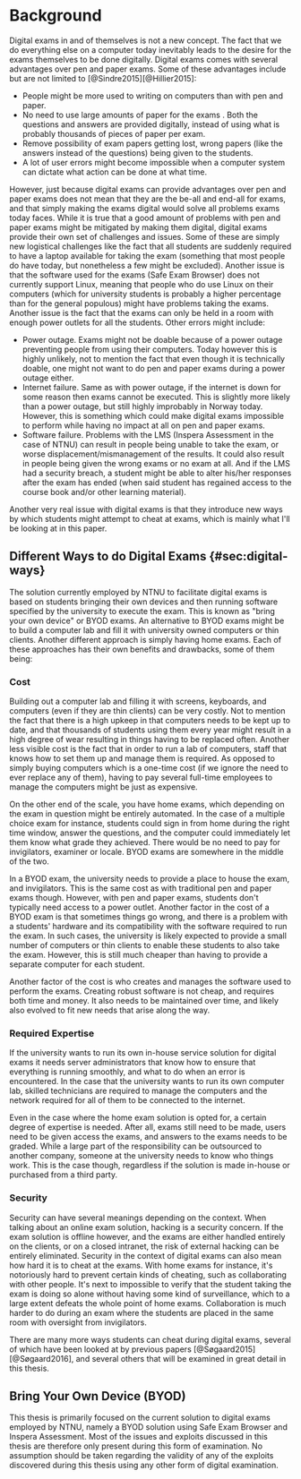 # Background
Digital exams in and of themselves is not a new concept. The fact that we do
everything else on a computer today inevitably leads to the desire for the exams
themselves to be done digitally. Digital exams comes with several advantages
over pen and paper exams. Some of these advantages include but are not limited
to [@Sindre2015][@Hillier2015]:

* People might be more used to writing on computers than with pen and paper.
* No need to use large amounts of paper for the exams . Both the questions and
  answers are provided digitally, instead of using what is probably thousands of
  pieces of paper per exam.
* Remove possibility of exam papers getting lost, wrong papers (like the answers
  instead of the questions) being given to the students.
* A lot of user errors might become impossible when a computer system can
  dictate what action can be done at what time.

However, just because digital exams can provide advantages over pen and paper
exams does not mean that they are the be-all and end-all for exams, and that
simply making the exams digital would solve all problems exams today faces.
While it is true that a good amount of problems with pen and paper exams might
be mitigated by making them digital, digital exams provide their own set of
challenges and issues. Some of these are simply new logistical challenges like
the fact that all students are suddenly required to have a laptop available for
taking the exam (something that most people do have today, but nonetheless a few
might be excluded). Another issue is that the software used for the exams (Safe
Exam Browser) does not currently support Linux, meaning that people who do use
Linux on their computers (which for university students is probably a higher
percentage than for the general populous) might have problems taking the exams.
Another issue is the fact that the exams can only be held in a room with enough
power outlets for all the students. Other errors might include:

* Power outage. Exams might not be doable because of a power outage preventing
  people from using their computers. Today however this is highly unlikely, not
  to mention the fact that even though it is technically doable, one might not
  want to do pen and paper exams during a power outage either.
* Internet failure. Same as with power outage, if the internet is down for some
  reason then exams cannot be executed. This is slightly more likely than a
  power outage, but still highly improbably in Norway today. However, this is
  something which could make digital exams impossible to perform while having no
  impact at all on pen and paper exams.
* Software failure. Problems with the LMS (Inspera Assessment in the case of
  NTNU) can result in people being unable to take the exam, or worse
  displacement/mismanagement of the results. It could also result in people
  being given the wrong exams or no exam at all. And if the LMS had a security
  breach, a student might be able to alter his/her responses after the exam has
  ended (when said student has regained access to the course book and/or other
  learning material).

Another very real issue with digital exams is that they introduce new ways by
which students might attempt to cheat at exams, which is mainly what I'll be
looking at in this paper.

## Different Ways to do Digital Exams {#sec:digital-ways}
The solution currently employed by NTNU to facilitate digital exams is based on
students bringing their own devices and then running software specified by the
university to execute the exam. This is known as "bring your own device" or BYOD
exams. An alternative to BYOD exams might be to build a computer lab and fill it
with university owned computers or thin clients. Another different approach is
simply having home exams. Each of these approaches has their own benefits and
drawbacks, some of them being:

### Cost
Building out a computer lab and filling it with screens, keyboards, and
computers (even if they are thin clients) can be very costly. Not to mention the
fact that there is a high upkeep in that computers needs to be kept up to date,
and that thousands of students using them every year might result in a high
degree of wear resulting in things having to be replaced often. Another less
visible cost is the fact that in order to run a lab of computers, staff that
knows how to set them up and manage them is required. As opposed to simply
buying computers which is a one-time cost (if we ignore the need to ever replace
any of them), having to pay several full-time employees to manage the computers
might be just as expensive.

On the other end of the scale, you have home exams, which depending on the exam
in question might be entirely automated. In the case of a multiple choice exam
for instance, students could sign in from home during the right time window,
answer the questions, and the computer could immediately let them know what
grade they achieved. There would be no need to pay for invigilators, examiner or
locale. BYOD exams are somewhere in the middle of the two.

In a BYOD exam, the university needs to provide a place to house the exam, and
invigilators. This is the same cost as with traditional pen and paper exams
though. However, with pen and paper exams, students don't typically need access
to a power outlet. Another factor in the cost of a BYOD exam is that sometimes
things go wrong, and there is a problem with a students' hardware and its
compatibility with the software required to run the exam. In such cases, the
university is likely expected to provide a small number of computers or thin
clients to enable these students to also take the exam. However, this is still
much cheaper than having to provide a separate computer for each student.

Another factor of the cost is who creates and manages the software used to
perform the exams. Creating robust software is not cheap, and requires both time
and money. It also needs to be maintained over time, and likely also evolved to
fit new needs that arise along the way.

### Required Expertise
If the university wants to run its own in-house service solution for digital
exams it needs server administrators that know how to ensure that everything is
running smoothly, and what to do when an error is encountered. In the case that
the university wants to run its own computer lab, skilled technicians are
required to manage the computers and the network required for all of them to be
connected to the internet.

Even in the case where the home exam solution is opted for, a certain degree of
expertise is needed. After all, exams still need to be made, users need to be
given access the exams, and answers to the exams needs to be graded. While a
large part of the responsibility can be outsourced to another company, someone
at the university needs to know who things work. This is the case though,
regardless if the solution is made in-house or purchased from a third party.

### Security
Security can have several meanings depending on the context. When talking about
an online exam solution, hacking is a security concern. If the exam solution is
offline however, and the exams are either handled entirely on the clients, or on
a closed intranet, the risk of external hacking can be entirely eliminated.
Security in the context of digital exams can also mean how hard it is to cheat
at the exams. With home exams for instance, it's notoriously hard to prevent
certain kinds of cheating, such as collaborating with other people. It's next to
impossible to verify that the student taking the exam is doing so alone without
having some kind of surveillance, which to a large extent defeats the whole
point of home exams. Collaboration is much harder to do during an exam where the
students are placed in the same room with oversight from invigilators.

There are many more ways students can cheat during digital exams, several of
which have been looked at by previous papers [@Søgaard2015][@Søgaard2016], and
several others that will be examined in great detail in this thesis.

## Bring Your Own Device (BYOD)
This thesis is primarily focused on the current solution to digital exams
employed by NTNU, namely a BYOD solution using Safe Exam Browser and Inspera
Assessment. Most of the issues and exploits discussed in this thesis are
therefore only present during this form of examination. No assumption should be
taken regarding the validity of any of the exploits discovered during this
thesis using any other form of digital examination.
